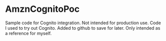 # AmznCognitoPoc
Sample code for Cognito integration. Not intended for production use.
Code I used to try out Cognito. Added to github to save for later. Only intended as a reference for myself.
